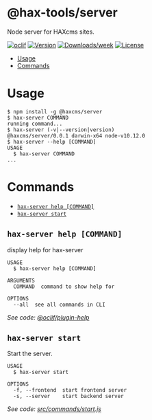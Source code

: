 @hax-tools/server
=================

Node server for HAXcms sites.

[![oclif](https://img.shields.io/badge/cli-oclif-brightgreen.svg)](https://oclif.io)
[![Version](https://img.shields.io/npm/v/@hax-tools/server.svg)](https://npmjs.org/package/@hax-tools/server)
[![Downloads/week](https://img.shields.io/npm/dw/@hax-tools/server.svg)](https://npmjs.org/package/@hax-tools/server)
[![License](https://img.shields.io/npm/l/@hax-tools/server.svg)](https://github.com/elmsln/hax-tools/blob/master/package.json)

<!-- toc -->
* [Usage](#usage)
* [Commands](#commands)
<!-- tocstop -->
# Usage
<!-- usage -->
```sh-session
$ npm install -g @haxcms/server
$ hax-server COMMAND
running command...
$ hax-server (-v|--version|version)
@haxcms/server/0.0.1 darwin-x64 node-v10.12.0
$ hax-server --help [COMMAND]
USAGE
  $ hax-server COMMAND
...
```
<!-- usagestop -->
# Commands
<!-- commands -->
* [`hax-server help [COMMAND]`](#hax-server-help-command)
* [`hax-server start`](#hax-server-start)

## `hax-server help [COMMAND]`

display help for hax-server

```
USAGE
  $ hax-server help [COMMAND]

ARGUMENTS
  COMMAND  command to show help for

OPTIONS
  --all  see all commands in CLI
```

_See code: [@oclif/plugin-help](https://github.com/oclif/plugin-help/blob/v2.1.6/src/commands/help.ts)_

## `hax-server start`

Start the server.

```
USAGE
  $ hax-server start

OPTIONS
  -f, --frontend  start frontend server
  -s, --server    start backend server
```

_See code: [src/commands/start.js](https://github.com/elmsln/hax-tools/blob/v0.0.1/src/commands/start.js)_
<!-- commandsstop -->

